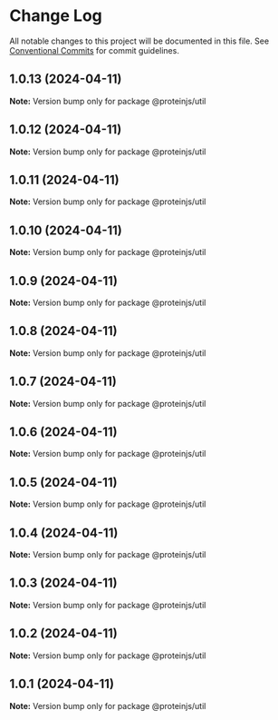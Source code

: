 # Change Log

All notable changes to this project will be documented in this file.
See [Conventional Commits](https://conventionalcommits.org) for commit guidelines.

## 1.0.13 (2024-04-11)

**Note:** Version bump only for package @proteinjs/util





## 1.0.12 (2024-04-11)

**Note:** Version bump only for package @proteinjs/util





## 1.0.11 (2024-04-11)

**Note:** Version bump only for package @proteinjs/util





## 1.0.10 (2024-04-11)

**Note:** Version bump only for package @proteinjs/util





## 1.0.9 (2024-04-11)

**Note:** Version bump only for package @proteinjs/util





## 1.0.8 (2024-04-11)

**Note:** Version bump only for package @proteinjs/util





## 1.0.7 (2024-04-11)

**Note:** Version bump only for package @proteinjs/util





## 1.0.6 (2024-04-11)

**Note:** Version bump only for package @proteinjs/util





## 1.0.5 (2024-04-11)

**Note:** Version bump only for package @proteinjs/util





## 1.0.4 (2024-04-11)

**Note:** Version bump only for package @proteinjs/util





## 1.0.3 (2024-04-11)

**Note:** Version bump only for package @proteinjs/util





## 1.0.2 (2024-04-11)

**Note:** Version bump only for package @proteinjs/util





## 1.0.1 (2024-04-11)

**Note:** Version bump only for package @proteinjs/util
